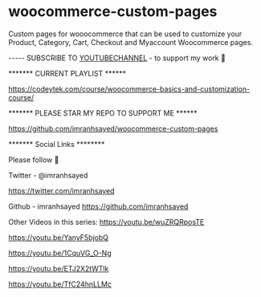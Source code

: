 # woocommerce-custom-pages
Custom pages for wooocommerce that can be used to customize your Product, Category, Cart, Checkout and Myaccount Woocommerce pages.

----- SUBSCRIBE TO [YOUTUBECHANNEL](https://www.youtube.com/c/ImranSayedDev?sub_confirmation=1) - to support my work 🙏

******* CURRENT PLAYLIST ******

https://codeytek.com/course/woocommerce-basics-and-customization-course/


******* PLEASE STAR MY REPO TO SUPPORT ME ******

https://github.com/imranhsayed/woocommerce-custom-pages

******* Social Links ********


Please follow 🙏

Twitter - @imranhsayed

https://twitter.com/imranhsayed

Github - imranhsayed 
https://github.com/imranhsayed


Other Videos in this series:
https://youtu.be/wuZRQRposTE

https://youtu.be/YanyF5bjobQ

https://youtu.be/1CquVG_O-Ng

https://youtu.be/ETJ2X2tWTlk

https://youtu.be/TfC24hnLLMc
